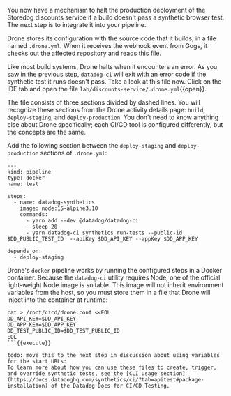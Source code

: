 You now have a mechanism to halt the production deployment of the Storedog discounts service if a build doesn't pass a synthetic browser test. The next step is to integrate it into your pipeline.

Drone stores its configuration with the source code that it builds, in a file named `.drone.yml`. When it receives the webhook event from Gogs, it checks out the affected repository and reads this file. 

Like most build systems, Drone halts when it encounters an error. As you saw in the previous step, `datadog-ci` will exit with an error code if the synthetic test it runs doesn't pass. Take a look at this file now. Click on the IDE tab and open the file `lab/discounts-service/.drone.yml`{{open}}.

The file consists of three sections divided by dashed lines. You will recognize these sections from the Drone activity details page: `build`, `deploy-staging`, and `deploy-production`. You don't need to know anything else about Drone specifically; each CI/CD tool is configured differently, but the concepts are the same. 

Add the following section between the `deploy-staging` and `deploy-production` sections of `.drone.yml`:

```
---
kind: pipeline
type: docker
name: test

steps:
  - name: datadog-synthetics
    image: node:15-alpine3.10
    commands:
      - yarn add --dev @datadog/datadog-ci
      - sleep 20
      - yarn datadog-ci synthetics run-tests --public-id $DD_PUBLIC_TEST_ID  --apiKey $DD_API_KEY --appKey $DD_APP_KEY

depends_on:
  - deploy-staging
```

Drone's `docker` pipeline works by running the configured steps in a Docker container. Because the `datadog-ci` utility requires Node, one of the official light-weight Node image is suitable. This image will not inherit environment variables from the host, so you must store them in a file that Drone will inject into the container at runtime:

```shell
cat > /root/cicd/drone.conf <<EOL
DD_API_KEY=$DD_API_KEY 
DD_APP_KEY=$DD_APP_KEY 
DD_TEST_PUBLIC_ID=$DD_TEST_PUBLIC_ID
EOL
```{{execute}}

todo: move this to the next step in discussion about using variables for the start URLs:
To learn more about how you can use these files to create, trigger, and override synthetic tests, see the [CLI usage section](https://docs.datadoghq.com/synthetics/ci/?tab=apitest#package-installation) of the Datadog Docs for CI/CD Testing. 

    